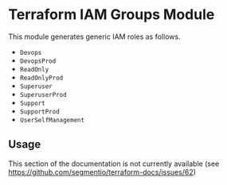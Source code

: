 
# Terraform IAM Groups Module

This module generates generic IAM roles as follows.

*   `Devops`
*   `DevopsProd`
*   `ReadOnly`
*   `ReadOnlyProd`
*   `Superuser`
*   `SuperuserProd`
*   `Support`
*   `SupportProd`
*   `UserSelfManagement`

## Usage

This section of the documentation is not currently available (see
<https://github.com/segmentio/terraform-docs/issues/62>)
